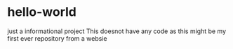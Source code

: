 # hello-world
just a informational project
This doesnot have any code as this might be my first ever repository from a websie
